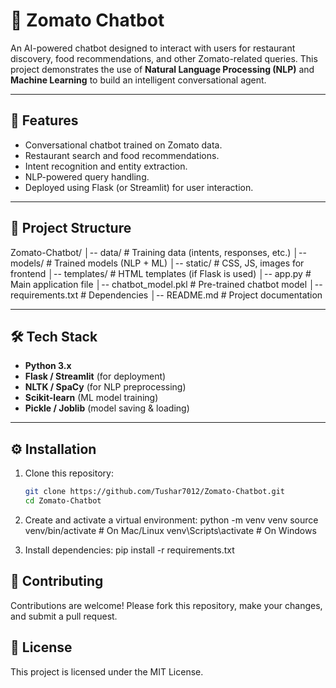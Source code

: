 # 🍴 Zomato Chatbot

An AI-powered chatbot designed to interact with users for restaurant discovery, food recommendations, and other Zomato-related queries. This project demonstrates the use of **Natural Language Processing (NLP)** and **Machine Learning** to build an intelligent conversational agent.

---

## 🚀 Features
- Conversational chatbot trained on Zomato data.
- Restaurant search and food recommendations.
- Intent recognition and entity extraction.
- NLP-powered query handling.
- Deployed using Flask (or Streamlit) for user interaction.

---

## 📂 Project Structure
  Zomato-Chatbot/
  │-- data/ # Training data (intents, responses, etc.)
  │-- models/ # Trained models (NLP + ML)
  │-- static/ # CSS, JS, images for frontend
  │-- templates/ # HTML templates (if Flask is used)
  │-- app.py # Main application file
  │-- chatbot_model.pkl # Pre-trained chatbot model
  │-- requirements.txt # Dependencies
  │-- README.md # Project documentation

---

## 🛠️ Tech Stack
- **Python 3.x**
- **Flask / Streamlit** (for deployment)
- **NLTK / SpaCy** (for NLP preprocessing)
- **Scikit-learn** (ML model training)
- **Pickle / Joblib** (model saving & loading)

---

## ⚙️ Installation

1. Clone this repository:
   ```bash
   git clone https://github.com/Tushar7012/Zomato-Chatbot.git
   cd Zomato-Chatbot
2. Create and activate a virtual environment:
    python -m venv venv
    source venv/bin/activate   # On Mac/Linux
    venv\Scripts\activate      # On Windows

3. Install dependencies:
      pip install -r requirements.txt

## 🤝 Contributing

Contributions are welcome! Please fork this repository, make your changes, and submit a pull request.

## 📜 License

This project is licensed under the MIT License.




























